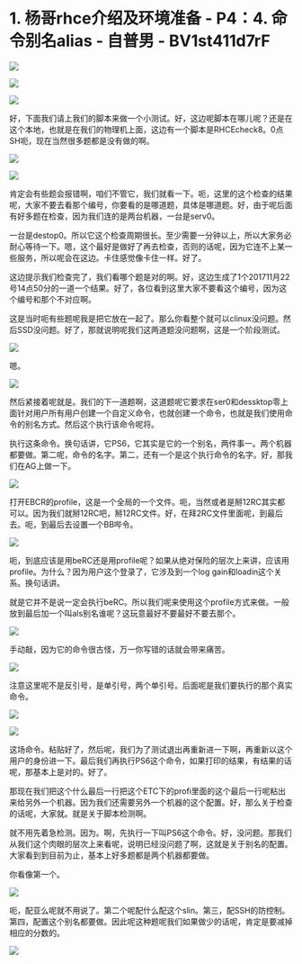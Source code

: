 # 1. 杨哥rhce介绍及环境准备 - P4：4. 命令别名alias - 自普男 - BV1st411d7rF

![](img/33f20d1e716e9c4d254eff90c523deaa_0.png)

![](img/33f20d1e716e9c4d254eff90c523deaa_1.png)

![](img/33f20d1e716e9c4d254eff90c523deaa_2.png)

好，下面我们请上我们的脚本来做一个小测试。好，这边呢脚本在哪儿呢？还是在这个本地，也就是在我们的物理机上面，这边有一个脚本是RHCEcheck8。0点SH呃，现在当然很多题都是没有做的啊。



![](img/33f20d1e716e9c4d254eff90c523deaa_4.png)

![](img/33f20d1e716e9c4d254eff90c523deaa_5.png)

肯定会有些题会报错啊，咱们不管它，我们就看一下。呃，这里的这个检查的结果呢，大家不要去看那个编号，你要看的是哪道题，具体是哪道题。好，由于呢后面有好多题在检查，因为我们连的是两台机器，一台是serv0。

一台是destop0。所以它这个检查周期很长。至少需要一分钟以上，所以大家务必耐心等待一下。嗯，这个最好是做好了再去检查，否则的话呢，因为它连不上某一些服务，所以呢会在这边。卡住感觉像卡住一样。好了。

这边提示我们检查完了，我们看哪个题是对的啊。好，这边生成了1个201711月22号14点50分的一道一个结果。好了，各位看到这里大家不要看这个编号，因为这个编号和那个不对应啊。

这是当时呃有些题呢我是把它放在一起了。那么你看整个就可以clinux没问题。然后SSD没问题。好了，那就说明呢我们这两道题没问题啊，这是一个阶段测试。



![](img/33f20d1e716e9c4d254eff90c523deaa_7.png)

嗯。

![](img/33f20d1e716e9c4d254eff90c523deaa_9.png)

然后紧接着呢就是。我们的下一道题啊，这道题呢它要求在ser0和dessktop零上面针对用户所有用户创建一个自定义命令，也就创建一个命令，也就是我们使用命令的别名方式。然后这个执行该命令呢将。

执行这条命令。换句话讲，它PS6，它其实是它的一个别名，两件事一。两个机器都要做。第二呢，命令的名字。第二，还有一个是这个执行命令的名字。好，那我们在AG上做一下。



![](img/33f20d1e716e9c4d254eff90c523deaa_11.png)

打开EBCR的profile，这是一个全局的一个文件。呃，当然或者是掰12RC其实都可以。因为我们就掰12RC吧，掰12RC文件。好，在拜2RC文件里面呢，到最后去。呃，到最后去设置一个BB哔令。



![](img/33f20d1e716e9c4d254eff90c523deaa_13.png)

呃，到底应该是用beRC还是用profile呢？如果从绝对保险的层次上来讲，应该用profile。为什么？因为用户这个登录了，它涉及到一个log gain和loadin这个关系。换句话讲。

就是它并不是说一定会执行beRC。所以我们呢来使用这个profile方式来做。一般放到最后加一个叫als别名谁呢？这玩意最好不要最好不要去那个。



![](img/33f20d1e716e9c4d254eff90c523deaa_15.png)

手动敲，因为它的命令很古怪，万一你写错的话就会带来痛苦。

![](img/33f20d1e716e9c4d254eff90c523deaa_17.png)

注意这里呢不是反引号，是单引号，两个单引号。后面呢是我们要执行的那个真实命令。

![](img/33f20d1e716e9c4d254eff90c523deaa_19.png)

![](img/33f20d1e716e9c4d254eff90c523deaa_20.png)

这场命令。粘贴好了，然后呢，我们为了测试退出再重新进一下啊，再重新以这个用户的身份进一下。最后我们再执行PS6这个命令，如果打印的结果，有结果的话呢，那基本上是对的。好了。

那现在我们把这个什么最后一行把这个ETC下的profi里面的这个最后一行呢粘出来给另外一个机器。因为我们还需要另外一个机器的这个配置。好，那么关于检查的话呢，大家就。就是关于脚本检测啊。

就不用先着急检测。因为。啊，先执行一下叫PS6这个命令。好，没问题。那我们从我们这个肉眼的层次上来看呢，说明已经没问题了啊，这就是关于别名的配置。大家看到到目前为止，基本上好多题都是两个机器都要做。

你看像第一个。

![](img/33f20d1e716e9c4d254eff90c523deaa_22.png)

呃，配亚么呢就不用说了。第二个呢配什么配这个slin。第三，配SSH的防控制。第四，配置这个别名都要做。因此呢这种题呢我们如果做少的话呢，肯定是要减掉相应的分数的。



![](img/33f20d1e716e9c4d254eff90c523deaa_24.png)